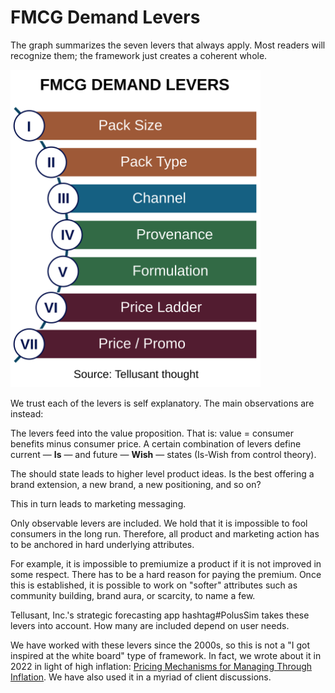 # FMCG Demand Levers
The graph summarizes the seven levers that always apply. Most readers will recognize them; the framework just creates a coherent whole.  

<img src="./assets/images/tellusant-fmcg-demand-levers.svg" width="400" alt="FMCG demand levers">  

We trust each of the levers is self explanatory. The main observations are instead:  

The levers feed into the value proposition. That is: value = consumer benefits minus consumer price. A certain combination of levers define current — **Is** — and future — **Wish** — states (Is-Wish from control theory).  

The should state leads to higher level product ideas. Is the best offering a brand extension, a new brand, a new positioning, and so on?  

This in turn leads to marketing messaging.  

Only observable levers are included. We hold that it is impossible to fool consumers in the long run. Therefore, all product and marketing action has to be anchored in hard underlying attributes.  

For example, it is impossible to premiumize a product if it is not improved in some respect. There has to be a hard reason for paying the premium. Once this is established, it is possible to work on "softer" attributes such as community building, brand aura, or scarcity, to name a few.  

Tellusant, Inc.'s strategic forecasting app hashtag#PolusSim takes these levers into account. How many are included depend on user needs.  

We have worked with these levers since the 2000s, so this is not a "I got inspired at the white board" type of framework. In fact, we wrote about it in 2022 in light of high inflation: [Pricing Mechanisms for Managing Through Inflation](https://medium.com/tellusant/pricing-mechanisms-for-managing-through-inflation-8e9eb1d9f33). We have also used it in a myriad of client discussions.  
